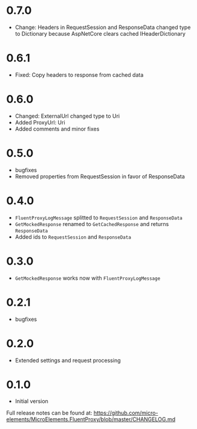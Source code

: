 # 0.7.0
- Change: Headers in RequestSession and ResponseData changed type to Dictionary because AspNetCore clears cached IHeaderDictionary

# 0.6.1
- Fixed: Copy headers to response from cached data

# 0.6.0
- Changed: ExternalUrl changed type to Uri
- Added ProxyUrl: Uri
- Added comments and minor fixes

# 0.5.0
- bugfixes
- Removed properties from RequestSession in favor of ResponseData

# 0.4.0
- `FluentProxyLogMessage` splitted to `RequestSession` and `ResponseData`
- `GetMockedResponse` renamed to `GetCachedResponse` and returns `ResponseData`
- Added ids to `RequestSession` and `ResponseData`

# 0.3.0
- `GetMockedResponse` works now with `FluentProxyLogMessage`

# 0.2.1
- bugfixes

# 0.2.0
- Extended settings and request processing

# 0.1.0
- Initial version

Full release notes can be found at: https://github.com/micro-elements/MicroElements.FluentProxy/blob/master/CHANGELOG.md
